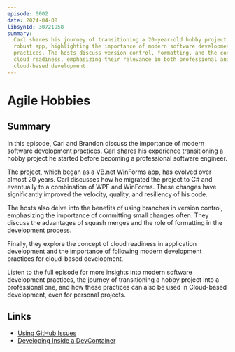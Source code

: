 ```yaml
---
episode: 0002
date: 2024-04-08
libsynId: 30721958
summary:
  Carl shares his journey of transitioning a 20-year-old hobby project into a
  robust app, highlighting the importance of modern software development
  practices. The hosts discuss version control, formatting, and the concept of
  cloud readiness, emphasizing their relevance in both professional and personal
  cloud-based development.
---
```


# Agile Hobbies

## Summary

In this episode, Carl and Brandon discuss the importance of modern software
development practices. Carl shares his experience transitioning a hobby project
he started before becoming a professional software engineer.

The project, which began as a VB.net WinForms app, has evolved over almost 20
years. Carl discusses how he migrated the project to C# and eventually to a
combination of WPF and WinForms. These changes have significantly improved the
velocity, quality, and resiliency of his code.

The hosts also delve into the benefits of using branches in version control,
emphasizing the importance of committing small changes often. They discuss the
advantages of squash merges and the role of formatting in the development
process.

Finally, they explore the concept of cloud readiness in application development
and the importance of following modern development practices for cloud-based
development.

Listen to the full episode for more insights into modern software development
practices, the journey of transitioning a hobby project into a professional one,
and how these practices can also be used in Cloud-based development, even for
personal projects.

## Links

- [Using GitHub Issues](https://github.com/features/issues)
- [Developing Inside a DevContainer](https://code.visualstudio.com/docs/devcontainers/containers)
